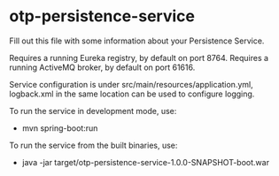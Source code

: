 # otp-persistence-service

Fill out this file with some information about your Persistence Service.

Requires a running Eureka registry, by default on port 8764.
Requires a running ActiveMQ broker, by default on port 61616.

Service configuration is under src/main/resources/application.yml, logback.xml in the same location can be used to configure logging.

To run the service in development mode, use:
- mvn spring-boot:run

To run the service from the built binaries, use:
- java -jar target/otp-persistence-service-1.0.0-SNAPSHOT-boot.war
